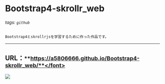 # Bootstrap4-skrollr_web
###### tags: `github` 

```markdown
Bootstrap4とskrollrjsを学習するために作った作品です。
```
---
## URL：<font size="4">**https://a5806666.github.io/Bootstrap4-skrollr_web/**</font>

![](https://i.imgur.com/kPPw3CT.gif)




